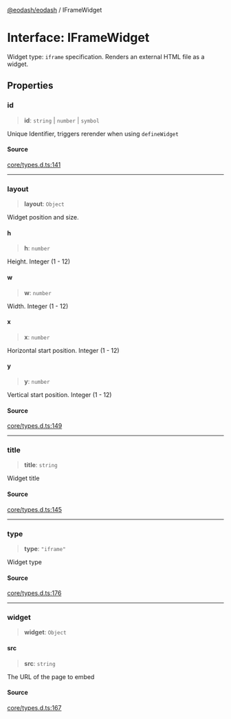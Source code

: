 [@eodash/eodash](../index.md) / IFrameWidget

# Interface: IFrameWidget

Widget type: `iframe` specification.
Renders an external HTML file as a widget.

## Properties

### id

> **id**: `string` \| `number` \| `symbol`

Unique Identifier, triggers rerender when using `defineWidget`

#### Source

[core/types.d.ts:141](https://github.com/eodash/eodash/blob/b4a2d86/core/types.d.ts#L141)

***

### layout

> **layout**: `Object`

Widget position and size.

#### h

> **h**: `number`

Height. Integer (1 - 12)

#### w

> **w**: `number`

Width. Integer (1 - 12)

#### x

> **x**: `number`

Horizontal start position. Integer (1 - 12)

#### y

> **y**: `number`

Vertical start position. Integer (1 - 12)

#### Source

[core/types.d.ts:149](https://github.com/eodash/eodash/blob/b4a2d86/core/types.d.ts#L149)

***

### title

> **title**: `string`

Widget title

#### Source

[core/types.d.ts:145](https://github.com/eodash/eodash/blob/b4a2d86/core/types.d.ts#L145)

***

### type

> **type**: `"iframe"`

Widget type

#### Source

[core/types.d.ts:176](https://github.com/eodash/eodash/blob/b4a2d86/core/types.d.ts#L176)

***

### widget

> **widget**: `Object`

#### src

> **src**: `string`

The URL of the page to embed

#### Source

[core/types.d.ts:167](https://github.com/eodash/eodash/blob/b4a2d86/core/types.d.ts#L167)
